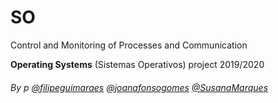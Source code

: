 # SO

Control and Monitoring of Processes and Communication

**Operating Systems** (Sistemas Operativos) project 2019/2020

###### By p [@filipeguimaraes](https://github.com/filipeguimaraes) [@joanafonsogomes]( https://github.com/joanafonsogomes) [@SusanaMarques]( https://github.com/SusanaMarques)

